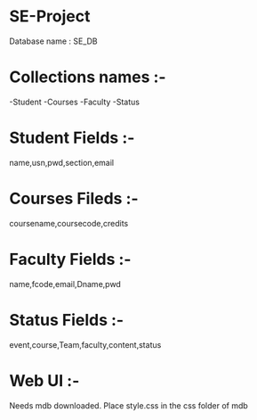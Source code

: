 # SE-Project

Database name : SE_DB

# Collections names :-

-Student
-Courses
-Faculty
-Status

# Student Fields :-

name,usn,pwd,section,email

# Courses Fileds :-

coursename,coursecode,credits

# Faculty Fields :-

name,fcode,email,Dname,pwd

# Status Fields :-

event,course,Team,faculty,content,status

# Web UI :-

Needs mdb downloaded.
Place style.css in the css folder of mdb
